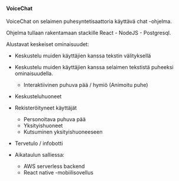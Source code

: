 #### VoiceChat

VoiceChat on selaimen puhesyntetisaattoria käyttävä chat -ohjelma.

Ohjelma tullaan rakentamaan stackille React - NodeJS - Postgresql.

Alustavat keskeiset ominaisuudet:

- Keskustelu muiden käyttäjien kanssa tekstin välityksellä
- Keskustelu muiden käyttäjien kanssa selaimen tekstistä puheeksi ominaisuudella.
	- Interaktiivinen puhuva pää / hymiö (Animoitu puhe)
- Keskusteluhuoneet
- Rekisteröityneet käyttäjät
	- Personoitava puhuva pää
	- Yksityishuoneet
	- Kutsuminen yksityishuoneeseen
- Tervetulo / infobotti

- Aikataulun salliessa:
	- AWS serverless backend
	- React native -mobiilisovellus

